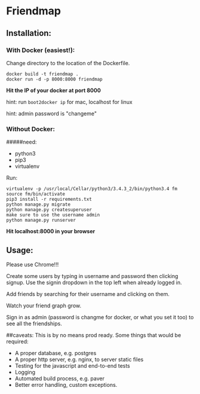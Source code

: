 # Friendmap

## Installation:

### With Docker (easiest!):

Change directory to the location of the Dockerfile.

```
docker build -t friendmap .
docker run -d -p 8000:8000 friendmap
```
**Hit the IP of your docker at port 8000**

hint: run `boot2docker ip` for mac, localhost for linux

hint: admin password is "changeme"

### Without Docker:
#####need:
* python3
* pip3
* virtualenv

Run:

```
virtualenv -p /usr/local/Cellar/python3/3.4.3_2/bin/python3.4 fm
source fm/bin/activate
pip3 install -r requirements.txt
python manage.py migrate
python manage.py createsuperuser
make sure to use the username admin
python manage.py runserver
```
**Hit localhost:8000 in your browser**


## Usage:

Please use Chrome!!!

Create some users by typing in username and password then clicking signup. Use the signin dropdown in the top left when already logged in.

Add friends by searching for their username and clicking on them.

Watch your friend graph grow.


Sign in as admin (password is changme for docker, or what you set it too) to see all the friendships.


##caveats:
This is by no means prod ready.
Some things that would be required:

* A proper database, e.g. postgres
* A proper http server, e.g. nginx, to server static files
* Testing for the javascript and end-to-end tests
* Logging
* Automated build process, e.g. paver
* Better error handling, custom exceptions.
